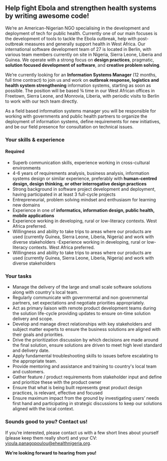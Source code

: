 ## Help fight Ebola and strengthen health systems by writing awesome code!

We’re an American-Nigerian NGO specialising in the development and deployment of tech for public health. Currently one of our main focuses is the development of tools to tackle the Ebola outbreak, help with post-outbreak measures and generally support health in West Africa. Our international software development team of 27 is located in Berlin, with various team members currently on site in Nigeria, Sierra Leone, Liberia and Guinea. We operate with a strong focus on __design practices__, pragmatic, __solution focused development of software__, and __creative problem solving__.

We’re currently looking for an __Information Systems Manager__ (12 months, full time contract) to join us and work on __outbreak response, logistics and health system strengthening__ information systems, starting as soon as possible. The position will be based ¾ time in our West African offices in Freetown, Sierra Leone, and Monrovia, Liberia, with periodic visits to Berlin to work with our tech team directly.

As a field based information systems manager you will be responsible for working with governments and public health partners to organize the deployment of information systems, define requirements for new initiatives, and be our field presence for consultation on technical issues. 



### Your skills & experience

#### Required 
- Superb communication skills, experience working in cross-cultural environments 
- 4-6 years of requirements analysis, business analysis, information systems design or similar experience, preferably with __human-centred design, design thinking, or other interrogative design practices__
- Strong background in software project development and deployment, having participated in at least 3 full-cycle projects
- Entrepreneurial, problem solving mindset and enthusiasm for learning new domains
- Experience in one of __informatics, information design, public health, mobile applications__
- Experience working in developing, rural or low-literacy contexts. West Africa preferred.
- Willingness and ability to  take trips to areas where our products are used (currently Guinea, Sierra Leone, Liberia, Nigeria) and work with diverse stakeholders
-Experience working in developing, rural or low-literacy contexts. West Africa preferred.
- Willingness and ability to  take trips to areas where our products are used (currently Guinea, Sierra Leone, Liberia, Nigeria) and work with diverse stakeholders


### Your tasks

- Manage the delivery of the large and small scale software solutions along with country's local team.
- Regularly communicate with governmental and non governmental partners, set expectations and negotiate priorities appropriately.
- Act as primary liaison with remote product development teams during the solution life-cycle providing updates to ensure on-time solution delivery and scope.
- Develop and manage direct relationships with key stakeholders and subject matter experts to ensure the business solutions are aligned with their goals and priorities.
- Drive the prioritization discussion by which decisions are made around the final solution, ensure solutions are driven to meet high level standard and delivery date.
- Apply fundamental troubleshooting skills to issues before escalating to the appropriate team.
- Provide mentoring and assistance and training to country's local team and customers.
- Gather feature / product requirements from stakeholder input and define and prioritize these with the product owner
- Ensure that what is being built represents great product design practices, is relevant, effective and focused
- Ensure maximum impact from the ground by investigating users’ needs first hand and participating in strategic discussions to keep our solutions aligned with the local context.


### Sounds good to you? Contact us!

If you’re interested, please contact us with a few short lines about yourself (please keep them really short) and your CV: yioula.panagopoulou@ehealthnigeria.org.

__We’re looking forward to hearing from you!__
